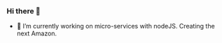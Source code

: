 ### Hi there 👋
- 🔭 I’m currently working on micro-services with nodeJS. Creating the next Amazon.
<!-- 
- 📫 How to reach me: 
-->
